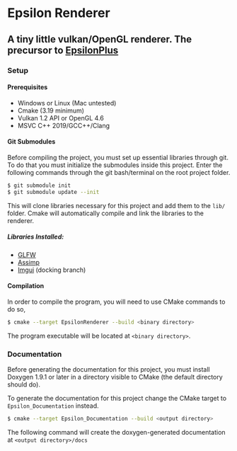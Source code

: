 # Epsilon Renderer
## A tiny little vulkan/OpenGL renderer. The precursor to [EpsilonPlus](https://github.com/lopea/EpsilonEditor)
### Setup
#### Prerequisites
- Windows or Linux (Mac untested)
- Cmake (3.19 minimum)
- Vulkan 1.2 API or OpenGL 4.6 
- MSVC C++ 2019/GCC++/Clang 

#### Git Submodules
Before compiling the project, you must set up essential libraries through git.
To do that you must initialize the submodules inside this project. Enter the following commands through the git bash/terminal on the root project folder.
```bash
$ git submodule init
$ git submodule update --init
```
This will clone libraries necessary for this project and add them to the `lib/` folder.
Cmake will automatically compile and link the libraries to the renderer.

##### Libraries Installed:
- [GLFW](https://github.com/glfw/glfw)
- [Assimp](https://github.com/assimp/assimp)
- [Imgui](https://github.com/ocornut/imgui/tree/docking) (docking branch)

#### Compilation
In order to compile the program, you will need to use CMake commands to do so,

```bash
$ cmake --target EpsilonRenderer --build <binary directory>
```

The program executable will be located at `<binary directory>`.

### Documentation
Before generating the documentation for this project, you must install Doxygen 1.9.1 or later in a directory visible to CMake (the default directory should do).

To generate the documentation for this project change the CMake target to `Epsilon_Documentation` instead.

```bash
$ cmake --target Epsilon_Documentation --build <output directory>
```

The following command will create the doxygen-generated documentation at `<output directory>/docs`

